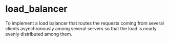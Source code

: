 # load_balancer
To implement a load balancer that routes the requests coming from several clients asynchronously among several servers so that the load is nearly evenly distributed among them.
